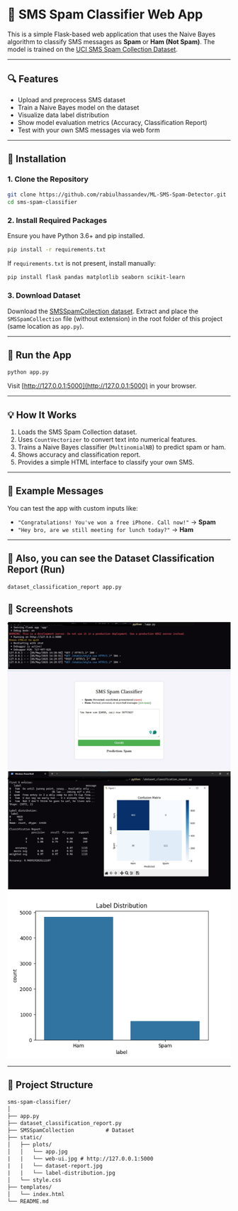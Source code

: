 # 📱 SMS Spam Classifier Web App

This is a simple Flask-based web application that uses the Naive Bayes algorithm to classify SMS messages as **Spam** or **Ham (Not Spam)**. The model is trained on the [UCI SMS Spam Collection Dataset](https://archive.ics.uci.edu/ml/datasets/SMS+Spam+Collection).

---

## 🔍 Features

- Upload and preprocess SMS dataset
- Train a Naive Bayes model on the dataset
- Visualize data label distribution
- Show model evaluation metrics (Accuracy, Classification Report)
- Test with your own SMS messages via web form

---

## 🚀 Installation

### 1. Clone the Repository

```bash
git clone https://github.com/rabiulhassandev/ML-SMS-Spam-Detector.git
cd sms-spam-classifier
```

### 2. Install Required Packages

Ensure you have Python 3.6+ and pip installed.

```bash
pip install -r requirements.txt
```

If `requirements.txt` is not present, install manually:

```bash
pip install flask pandas matplotlib seaborn scikit-learn
```

### 3. Download Dataset

Download the [SMSSpamCollection dataset](https://archive.ics.uci.edu/ml/machine-learning-databases/00228/smsspamcollection.zip). Extract and place the `SMSSpamCollection` file (without extension) in the root folder of this project (same location as `app.py`).

---

## 🧠 Run the App

```bash
python app.py
```

Visit [http://127.0.0.1:5000](http://127.0.0.1:5000) in your browser.

---

## 💡 How It Works

1. Loads the SMS Spam Collection dataset.
2. Uses `CountVectorizer` to convert text into numerical features.
3. Trains a Naive Bayes classifier (`MultinomialNB`) to predict spam or ham.
4. Shows accuracy and classification report.
5. Provides a simple HTML interface to classify your own SMS.

---

## 🧪 Example Messages

You can test the app with custom inputs like:

- `"Congratulations! You've won a free iPhone. Call now!"` → **Spam**
- `"Hey bro, are we still meeting for lunch today?"` → **Ham**

---

## 🧠 Also, you can see the Dataset Classification Report (Run)

```bash
dataset_classification_report app.py
```

## 📸 Screenshots

![Web UI](static/plots/app.jpg)
![Web UI](static/plots/web-ui.jpg)
![Web UI](static/plots/dataset-report.jpg)
![Web UI](static/plots/label-distribution.jpg)

---

## 📂 Project Structure

```
sms-spam-classifier/
│
├── app.py
├── dataset_classification_report.py
├── SMSSpamCollection          # Dataset 
├── static/
│   ├── plots/
│   │   └── app.jpg
|   |   └── web-ui.jpg # http://127.0.0.1:5000
|   |   └── dataset-report.jpg
|   |   └── label-distribution.jpg
│   └── style.css
├── templates/
│   └── index.html
└── README.md
```
